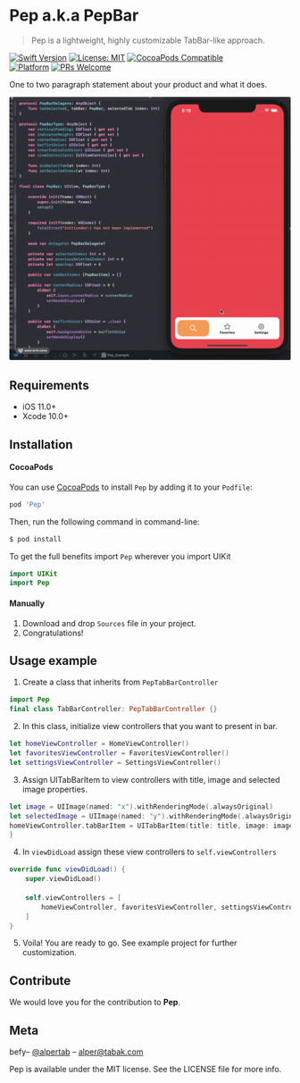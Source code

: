 # Pep a.k.a PepBar
> Pep is a lightweight, highly customizable TabBar-like approach.

[![Swift Version](https://img.shields.io/badge/Swift-5.0.x-orange.svg)](https://swift.org)
[![License: MIT](https://img.shields.io/badge/License-MIT-yellow.svg)](https://opensource.org/licenses/MIT)
[![CocoaPods Compatible](https://img.shields.io/cocoapods/v/EZSwiftExtensions.svg)](https://img.shields.io/cocoapods/v/LFAlertController.svg)  
[![Platform](https://img.shields.io/cocoapods/p/LFAlertController.svg?style=flat)](http://cocoapods.org/pods/LFAlertController)
[![PRs Welcome](https://img.shields.io/badge/PRs-welcome-brightgreen.svg?style=flat-square)](http://makeapullrequest.com)

One to two paragraph statement about your product and what it does.

![](Screenshots/example.gif)

## Requirements

- iOS 11.0+
- Xcode 10.0+

## Installation

#### CocoaPods
You can use [CocoaPods](http://cocoapods.org/) to install `Pep` by adding it to your `Podfile`:

```ruby
pod 'Pep'
```
Then, run the following command in command-line:

```bash
$ pod install
```

To get the full benefits import `Pep` wherever you import UIKit

``` swift
import UIKit
import Pep
```

#### Manually
1. Download and drop ```Sources``` file  in your project.  
2. Congratulations!  

## Usage example

1. Create a class that inherits from ```PepTabBarController```
```swift
import Pep
final class TabBarController: PepTabBarController {}
```
2. In this class, initialize view controllers that you want to present in bar.
```swift
let homeViewController = HomeViewController()
let favoritesViewController = FavoritesViewController()
let settingsViewController = SettingsViewController()
```
3. Assign UITabBarItem to view controllers with title, image and selected image properties.
```swift
let image = UIImage(named: "x").withRenderingMode(.alwaysOriginal)
let selectedImage = UIImage(named: "y").withRenderingMode(.alwaysOriginal)
homeViewController.tabBarItem = UITabBarItem(title: title, image: image, selectedImage: selectedImage)
}
```
4. In ```viewDidLoad``` assign these view controllers to `self.viewControllers`
```swift
override func viewDidLoad() {
    super.viewDidLoad()

    self.viewControllers = [
        homeViewController, favoritesViewController, settingsViewController
    ]
}
```
5. Voila! You are ready to go. See example project for further customization.

## Contribute

We would love you for the contribution to **Pep**.


## Meta

befy– [@alpertab](https://twitter.com/alpertab) – alper@tabak.com

Pep is available under the MIT license. See the LICENSE file for more info.
